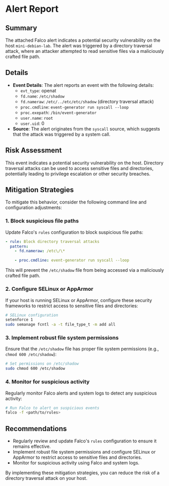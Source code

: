 **Alert Report**
================

**Summary**
-----------

The attached Falco alert indicates a potential security vulnerability on the host `mini-debian-lab`. The alert was triggered by a directory traversal attack, where an attacker attempted to read sensitive files via a maliciously crafted file path.

**Details**
------------

* **Event Details**: The alert reports an event with the following details:
	+ `evt_type`: openat
	+ `fd.name`: `/etc/shadow`
	+ `fd.nameraw`: `/etc/../etc/etc/shadow` (directory traversal attack)
	+ `proc.cmdline`: `event-generator run syscall --loop`
	+ `proc.exepath`: `/bin/event-generator`
	+ `user.name`: `root`
	+ `user.uid`: 0
* **Source**: The alert originates from the `syscall` source, which suggests that the attack was triggered by a system call.

**Risk Assessment**
-------------------

This event indicates a potential security vulnerability on the host. Directory traversal attacks can be used to access sensitive files and directories, potentially leading to privilege escalation or other security breaches.

**Mitigation Strategies**
-------------------------

To mitigate this behavior, consider the following command line and configuration adjustments:

### 1. Block suspicious file paths

Update Falco's `rules` configuration to block suspicious file paths:
```yml
- rule: Block directory traversal attacks
  pattern:
    - fd.nameraw: /etc\/\*

    - proc.cmdline: event-generator run syscall --loop
```
This will prevent the `/etc/shadow` file from being accessed via a maliciously crafted file path.

### 2. Configure SELinux or AppArmor

If your host is running SELinux or AppArmor, configure these security frameworks to restrict access to sensitive files and directories:
```bash
# SELinux configuration
setenforce 1
sudo semanage fcntl -a -t file_type_t -m add all
```
### 3. Implement robust file system permissions

Ensure that the `/etc/shadow` file has proper file system permissions (e.g., `chmod 600 /etc/shadow`):
```bash
# Set permissions on /etc/shadow
sudo chmod 600 /etc/shadow
```

### 4. Monitor for suspicious activity

Regularly monitor Falco alerts and system logs to detect any suspicious activity:
```bash
# Run Falco to alert on suspicious events
falco -f <path/to/rules>
```
**Recommendations**
-------------------

* Regularly review and update Falco's `rules` configuration to ensure it remains effective.
* Implement robust file system permissions and configure SELinux or AppArmor to restrict access to sensitive files and directories.
* Monitor for suspicious activity using Falco and system logs.

By implementing these mitigation strategies, you can reduce the risk of a directory traversal attack on your host.